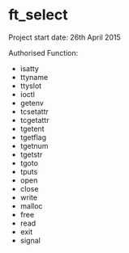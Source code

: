 # ft_select
Project start date: 26th April 2015

Authorised Function:

- isatty
- ttyname
- ttyslot
- ioctl
- getenv
- tcsetattr
- tcgetattr
- tgetent
- tgetflag
- tgetnum
- tgetstr
- tgoto
- tputs
- open
- close
- write
- malloc
- free
- read
- exit
- signal

